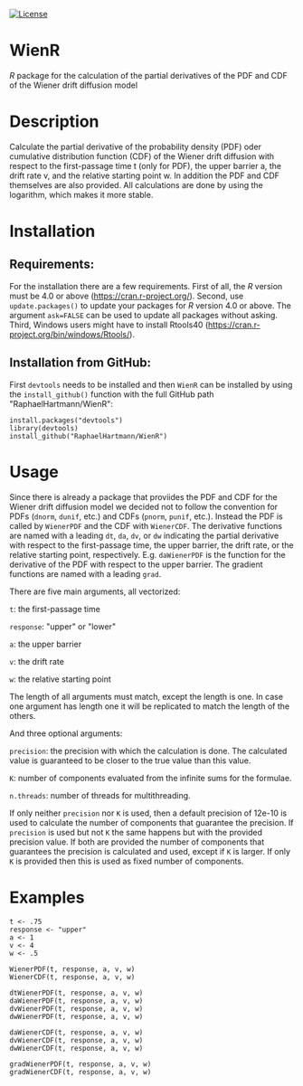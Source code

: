 [![License](https://img.shields.io/badge/license-GPL(>=2)-C11B17.svg)](http://www.gnu.org/licenses/gpl-2.0.html)


# WienR
*R* package for the calculation of the partial derivatives of the PDF and CDF of the Wiener drift diffusion model


# Description
Calculate the partial derivative of the probability density (PDF) oder cumulative distribution function (CDF) of the Wiener drift diffusion with respect to the first-passage time t (only for PDF), the upper barrier a, the drift rate v, and the relative starting point w. In addition the PDF and CDF themselves are also provided. All calculations are done by using the logarithm, which makes it more stable.


# Installation

## Requirements:
For the installation there are a few requirements. First of all, the *R* version must be 4.0 or above (https://cran.r-project.org/). Second, use `update.packages()` to update your packages for *R* version 4.0 or above. The argument `ask=FALSE` can be used to update all packages without asking. Third, Windows users might have to install Rtools40 (https://cran.r-project.org/bin/windows/Rtools/).

## Installation from GitHub:
First `devtools` needs to be installed and then `WienR` can be installed by using the `install_github()` function with the full GitHub path "RaphaelHartmann/WienR":

  ```
  install.packages("devtools")
  library(devtools)
  install_github("RaphaelHartmann/WienR")
  ```


# Usage
Since there is already a package that proviides the PDF and CDF for the Wiener drift diffusion model we decided not to follow the convention for PDFs (`dnorm`, `dunif`, etc.) and CDFs (`pnorm`, `punif`, etc.). Instead the PDF is called by `WienerPDF` and the CDF with `WienerCDF`. The derivative functions are named with a leading `dt`, `da`, `dv`, or `dw` indicating the partial derivative with respect to the first-passage time, the upper barrier, the drift rate, or the relative starting point, respectively. E.g. `daWienerPDF` is the function for the derivative of the PDF with respect to the upper barrier. The gradient functions are named with a leading `grad`.

There are five main arguments, all vectorized:

`t`: the first-passage time

`response`: "upper" or "lower"

`a`: the upper barrier

`v`: the drift rate

`w`: the relative starting point

The length of all arguments must match, except the length is one. In case one argument has length one it will be replicated to match the length of the others.

And three optional arguments:

`precision`: the precision with which the calculation is done. The calculated value is guaranteed to be closer to the true value than this value.

`K`: number of components evaluated from the infinite sums for the formulae.

`n.threads`: number of threads for multithreading.

If only neither `precision` nor `K` is used, then a default precision of 12e-10 is used to calculate the number of components that guarantee the precision. If `precision` is used but not `K` the same happens but with the provided precision value. If both are provided the number of components that guarantees the precision is calculated and used, except if `K` is larger. If only `K` is provided then this is used as fixed number of components.

# Examples
```
t <- .75
response <- "upper"
a <- 1
v <- 4
w <- .5

WienerPDF(t, response, a, v, w)
WienerCDF(t, response, a, v, w)

dtWienerPDF(t, response, a, v, w)
daWienerPDF(t, response, a, v, w)
dvWienerPDF(t, response, a, v, w)
dwWienerPDF(t, response, a, v, w)

daWienerCDF(t, response, a, v, w)
dvWienerCDF(t, response, a, v, w)
dwWienerCDF(t, response, a, v, w)

gradWienerPDF(t, response, a, v, w)
gradWienerCDF(t, response, a, v, w)
```
